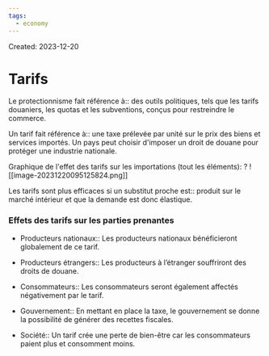 ```yaml
---
tags:
  - economy
---
```

Created: 2023-12-20

# Tarifs

Le protectionnisme fait référence à:: des outils politiques, tels que les tarifs douaniers, les quotas et les subventions, conçus pour restreindre le commerce.
<!--SR:!2024-03-05,20,190-->

Un tarif fait référence à:: une taxe prélevée par unité sur le prix des biens et services importés. Un pays peut choisir d'imposer un droit de douane pour protéger une industrie nationale.
<!--SR:!2024-02-29,13,150-->

Graphique de l'effet des tarifs sur les importations (tout les éléments):
?
![[image-20231220095125824.png]]
<!--SR:!2024-02-28,24,230-->

Les tarifs sont plus efficaces si un substitut proche est:: produit sur le marché intérieur et que la demande est donc élastique.
<!--SR:!2024-03-27,42,250-->

### Effets des tarifs sur les parties prenantes
- Producteurs nationaux:: Les producteurs nationaux bénéficieront globalement de ce tarif.
<!--SR:!2024-03-13,33,250-->
- Producteurs étrangers:: Les producteurs à l’étranger souffriront des droits de douane.
<!--SR:!2024-02-27,28,250-->
- Consommateurs:: Les consommateurs seront également affectés négativement par le tarif.
<!--SR:!2024-04-24,61,250-->
- Gouvernement:: En mettant en place la taxe, le gouvernement se donne la possibilité de générer des recettes fiscales.
<!--SR:!2024-04-18,57,250-->
- Société:: Un tarif crée une perte de bien-être car les consommateurs paient plus et consomment moins.
<!--SR:!2024-02-29,24,230-->

